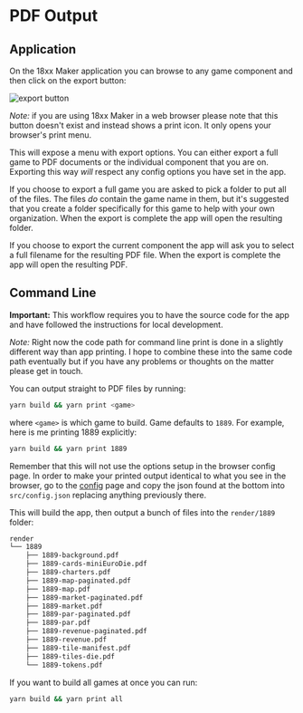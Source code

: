 # PDF Output

## Application

On the 18xx Maker application you can browse to any game component and then
click on the export button:

![export button](/images/export-button.png)

_Note:_ if you are using 18xx Maker in a web browser please note that this
button doesn't exist and instead shows a print icon. It only opens your
browser's print menu.

This will expose a menu with export options. You can either export a full game
to PDF documents or the individual component that you are on. Exporting this way
_will_ respect any config options you have set in the app.

If you choose to export a full game you are asked to pick a folder to put all of
the files. The files _do_ contain the game name in them, but it's suggested that
you create a folder specifically for this game to help with your own
organization. When the export is complete the app will open the resulting
folder.

If you choose to export the current component the app will ask you to select a
full filename for the resulting PDF file. When the export is complete the app
will open the resulting PDF.

## Command Line

**Important:** This workflow requires you to have the source code for the app
and have followed the instructions for local development.

_Note:_ Right now the code path for command line print is done in a slightly
different way than app printing. I hope to combine these into the same code path
eventually but if you have any problems or thoughts on the matter please get in
touch.

You can output straight to PDF files by running:

```sh
yarn build && yarn print <game>
```

where `<game>` is which game to build. Game defaults to `1889`. For example,
here is me printing 1889 explicitly:

```sh
yarn build && yarn print 1889
```

Remember that this will not use the options setup in the browser config page. In
order to make your printed output identical to what you see in the browser, go
to the [config](/config) page and copy the json found at the bottom into
`src/config.json` replacing anything previously there.

This will build the app, then output a bunch of files into the
`render/1889` folder:

```sh
render
└── 1889
    ├── 1889-background.pdf
    ├── 1889-cards-miniEuroDie.pdf
    ├── 1889-charters.pdf
    ├── 1889-map-paginated.pdf
    ├── 1889-map.pdf
    ├── 1889-market-paginated.pdf
    ├── 1889-market.pdf
    ├── 1889-par-paginated.pdf
    ├── 1889-par.pdf
    ├── 1889-revenue-paginated.pdf
    ├── 1889-revenue.pdf
    ├── 1889-tile-manifest.pdf
    ├── 1889-tiles-die.pdf
    └── 1889-tokens.pdf
```

If you want to build all games at once you can run:

```sh
yarn build && yarn print all
```
